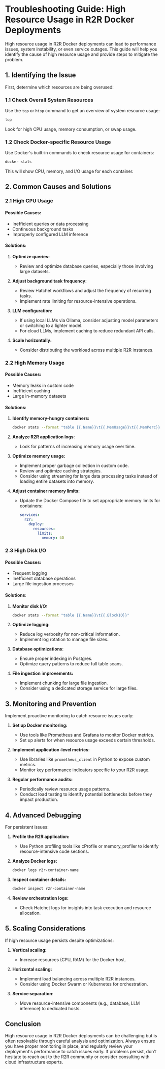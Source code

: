 # Troubleshooting Guide: High Resource Usage in R2R Docker Deployments

High resource usage in R2R Docker deployments can lead to performance issues, system instability, or even service outages. This guide will help you identify the cause of high resource usage and provide steps to mitigate the problem.

## 1. Identifying the Issue

First, determine which resources are being overused:

### 1.1 Check Overall System Resources

Use the `top` or `htop` command to get an overview of system resource usage:

```bash
top
```

Look for high CPU usage, memory consumption, or swap usage.

### 1.2 Check Docker-specific Resource Usage

Use Docker's built-in commands to check resource usage for containers:

```bash
docker stats
```

This will show CPU, memory, and I/O usage for each container.

## 2. Common Causes and Solutions

### 2.1 High CPU Usage

#### Possible Causes:
- Inefficient queries or data processing
- Continuous background tasks
- Improperly configured LLM inference

#### Solutions:
1. **Optimize queries:**
   - Review and optimize database queries, especially those involving large datasets.

2. **Adjust background task frequency:**
   - Review Hatchet workflows and adjust the frequency of recurring tasks.
   - Implement rate limiting for resource-intensive operations.

3. **LLM configuration:**
   - If using local LLMs via Ollama, consider adjusting model parameters or switching to a lighter model.
   - For cloud LLMs, implement caching to reduce redundant API calls.

4. **Scale horizontally:**
   - Consider distributing the workload across multiple R2R instances.

### 2.2 High Memory Usage

#### Possible Causes:
- Memory leaks in custom code
- Inefficient caching
- Large in-memory datasets

#### Solutions:
1. **Identify memory-hungry containers:**
   ```bash
   docker stats --format "table {{.Name}}\t{{.MemUsage}}\t{{.MemPerc}}"
   ```

2. **Analyze R2R application logs:**
   - Look for patterns of increasing memory usage over time.

3. **Optimize memory usage:**
   - Implement proper garbage collection in custom code.
   - Review and optimize caching strategies.
   - Consider using streaming for large data processing tasks instead of loading entire datasets into memory.

4. **Adjust container memory limits:**
   - Update the Docker Compose file to set appropriate memory limits for containers:
     ```yaml
     services:
       r2r:
         deploy:
           resources:
             limits:
               memory: 4G
     ```

### 2.3 High Disk I/O

#### Possible Causes:
- Frequent logging
- Inefficient database operations
- Large file ingestion processes

#### Solutions:
1. **Monitor disk I/O:**
   ```bash
   docker stats --format "table {{.Name}}\t{{.BlockIO}}"
   ```

2. **Optimize logging:**
   - Reduce log verbosity for non-critical information.
   - Implement log rotation to manage file sizes.

3. **Database optimizations:**
   - Ensure proper indexing in Postgres.
   - Optimize query patterns to reduce full table scans.

4. **File ingestion improvements:**
   - Implement chunking for large file ingestion.
   - Consider using a dedicated storage service for large files.

## 3. Monitoring and Prevention

Implement proactive monitoring to catch resource issues early:

1. **Set up Docker monitoring:**
   - Use tools like Prometheus and Grafana to monitor Docker metrics.
   - Set up alerts for when resource usage exceeds certain thresholds.

2. **Implement application-level metrics:**
   - Use libraries like `prometheus_client` in Python to expose custom metrics.
   - Monitor key performance indicators specific to your R2R usage.

3. **Regular performance audits:**
   - Periodically review resource usage patterns.
   - Conduct load testing to identify potential bottlenecks before they impact production.

## 4. Advanced Debugging

For persistent issues:

1. **Profile the R2R application:**
   - Use Python profiling tools like cProfile or memory_profiler to identify resource-intensive code sections.

2. **Analyze Docker logs:**
   ```bash
   docker logs r2r-container-name
   ```

3. **Inspect container details:**
   ```bash
   docker inspect r2r-container-name
   ```

4. **Review orchestration logs:**
   - Check Hatchet logs for insights into task execution and resource allocation.

## 5. Scaling Considerations

If high resource usage persists despite optimizations:

1. **Vertical scaling:**
   - Increase resources (CPU, RAM) for the Docker host.

2. **Horizontal scaling:**
   - Implement load balancing across multiple R2R instances.
   - Consider using Docker Swarm or Kubernetes for orchestration.

3. **Service separation:**
   - Move resource-intensive components (e.g., database, LLM inference) to dedicated hosts.

## Conclusion

High resource usage in R2R Docker deployments can be challenging but is often resolvable through careful analysis and optimization. Always ensure you have proper monitoring in place, and regularly review your deployment's performance to catch issues early. If problems persist, don't hesitate to reach out to the R2R community or consider consulting with cloud infrastructure experts.